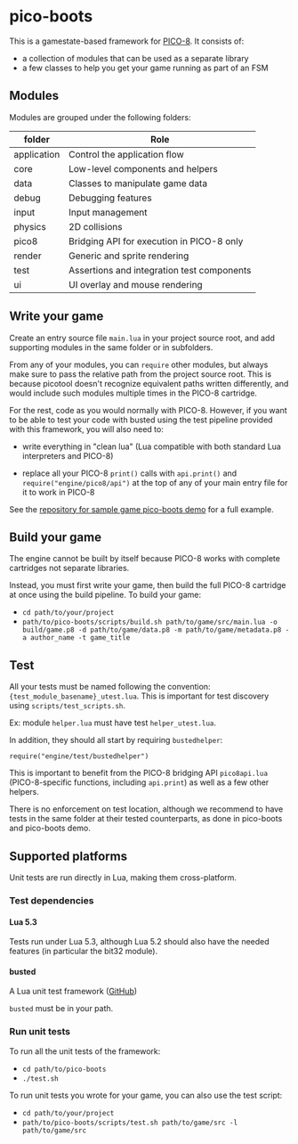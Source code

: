 # pico-boots

This is a gamestate-based framework for [PICO-8](https://www.lexaloffle.com/pico-8.php). It consists of:

* a collection of modules that can be used as a separate library
* a few classes to help you get your game running as part of an FSM

## Modules

Modules are grouped under the following folders:

| folder 	  | Role						                     |
|-------------|--------------------------------------------------|
| application | Control the application flow                     |
| core        | Low-level components and helpers                 |
| data        | Classes to manipulate game data                  |
| debug       | Debugging features                               |
| input       | Input management                                 |
| physics     | 2D collisions                                    |
| pico8       | Bridging API for execution in PICO-8 only		 |
| render      | Generic and sprite rendering                     |
| test        | Assertions and integration test components       |
| ui          | UI overlay and mouse rendering                   |

## Write your game

Create an entry source file `main.lua` in your project source root, and add supporting modules in the same folder or in subfolders.

From any of your modules, you can `require` other modules, but always make sure to pass the relative path from the project source root. This is because picotool doesn't recognize equivalent paths written differently, and would include such modules multiple times in the PICO-8 cartridge.

For the rest, code as you would normally with PICO-8. However, if you want to be able to test your code with busted using the test pipeline provided with this framework, you will also need to:

* write everything in "clean lua" (Lua compatible with both standard Lua interpreters and PICO-8)

* replace all your PICO-8 `print()` calls with `api.print()` and `require("engine/pico8/api")` at the top of any of your main entry file for it to work in PICO-8

See the [repository for sample game pico-boots demo](https://github.com/hsandt/pico-boots-demo) for a full example.

## Build your game

The engine cannot be built by itself because PICO-8 works with complete cartridges not separate libraries.

Instead, you must first write your game, then build the full PICO-8 cartridge at once using the build pipeline. To build your game:

* `cd path/to/your/project`
* `path/to/pico-boots/scripts/build.sh path/to/game/src/main.lua -o build/game.p8 -d path/to/game/data.p8 -m path/to/game/metadata.p8 -a author_name -t game_title`

## Test

All your tests must be named following the convention: `{test_module_basename}_utest.lua`. This is important for test discovery using `scripts/test_scripts.sh`.

Ex: module `helper.lua` must have test `helper_utest.lua`.

In addition, they should all start by requiring `bustedhelper`:

    require("engine/test/bustedhelper")

This is important to benefit from the PICO-8 bridging API `pico8api.lua` (PICO-8-specific functions, including `api.print`) as well as a few other helpers.

There is no enforcement on test location, although we recommend to have tests in the same folder at their tested counterparts, as done in pico-boots and pico-boots demo.

## Supported platforms

Unit tests are run directly in Lua, making them cross-platform.

### Test dependencies

#### Lua 5.3

Tests run under Lua 5.3, although Lua 5.2 should also have the needed features (in particular the bit32 module).

#### busted

A Lua unit test framework ([GitHub](https://github.com/Olivine-Labs/busted))

`busted` must be in your path.

### Run unit tests

To run all the unit tests of the framework:

* `cd path/to/pico-boots`
* `./test.sh`

To run unit tests you wrote for your game, you can also use the test script:

* `cd path/to/your/project`
* `path/to/pico-boots/scripts/test.sh path/to/game/src -l path/to/game/src`
